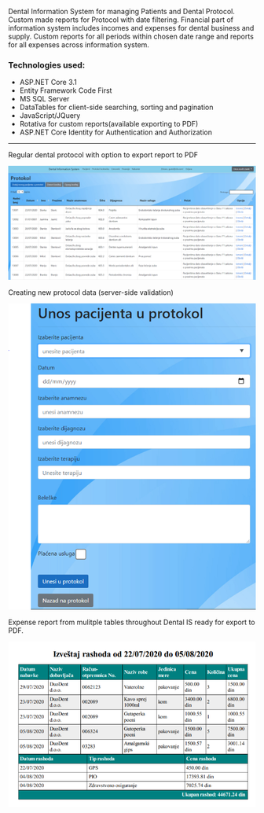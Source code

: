 
Dental Information System for managing Patients and Dental Protocol.
Custom made reports for Protocol with date filtering.
Financial part of information system includes incomes and expenses for dental business and supply.
Custom reports for all periods within chosen date range and reports for all expenses across information system.

### Technologies used:
- ASP.NET Core 3.1
- Entity Framework Code First
- MS SQL Server
- DataTables for client-side searching, sorting and pagination
- JavaScript/JQuery
- Rotativa for custom reports(available exporting to PDF)
- ASP.NET Core Identity for Authentication and Authorization
**************************************************************

Regular dental protocol with option to export report to PDF

![](PresentationImages/ProtocolImage.PNG)

Creating new protocol data (server-side validation)

![](PresentationImages/CreateProtocolForm.PNG)

Expense report from mulitple tables throughout Dental IS ready for export to PDF.

![](PresentationImages/ExpensesReport.PNG)
